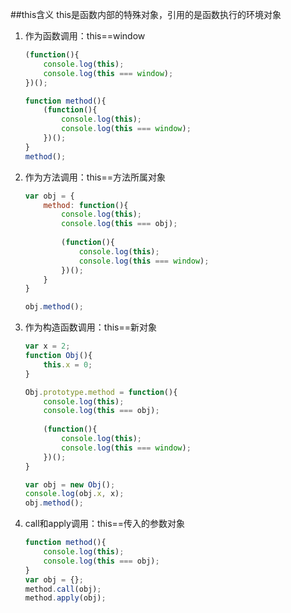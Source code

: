 ##this含义
this是函数内部的特殊对象，引用的是函数执行的环境对象

1. 作为函数调用：this==window

	```js
	(function(){
		console.log(this);
		console.log(this === window);
	})();
	
	function method(){
		(function(){
			console.log(this);
			console.log(this === window);
		})();	
	}
	method();
	
	```

2. 作为方法调用：this==方法所属对象

	```js
	var obj = {	
		method: function(){
			console.log(this);
			console.log(this === obj);
			
			(function(){
				console.log(this);
				console.log(this === window);
			})();
		}
	}
	
	obj.method();
	
	```

3. 作为构造函数调用：this==新对象

	```js
	var x = 2;
	function Obj(){
		this.x = 0;
	}
	
	Obj.prototype.method = function(){
		console.log(this);
		console.log(this === obj);
		
		(function(){
			console.log(this);
			console.log(this === window);
		})();
	}
	
	var obj = new Obj();
	console.log(obj.x, x);
	obj.method();
	
	```

4. call和apply调用：this==传入的参数对象

	```js
	function method(){
		console.log(this);
		console.log(this === obj);
	}
	var obj = {};
	method.call(obj);
	method.apply(obj);
	```
